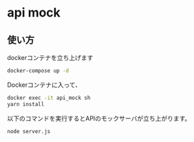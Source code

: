 # api mock

## 使い方
dockerコンテナを立ち上げます

```sh
docker-compose up -d
```

Dockerコンテナに入って、

```sh
docker exec -it api_mock sh
yarn install
```

以下のコマンドを実行するとAPIのモックサーバが立ち上がります。

```sh
node server.js
```
